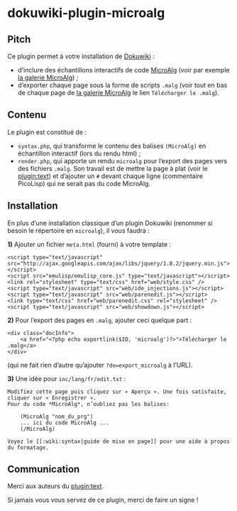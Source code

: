 dokuwiki-plugin-microalg
========================

Pitch
-----

Ce plugin permet à votre installation de [Dokuwiki](http://dokuwiki.org/) :

* d’inclure des échantillons interactifs de code [MicroAlg](http://microalg.info)
  (voir par exemple [la galerie MicroAlg](http://galerie.microalg.info/)) ;
* d’exporter chaque page sous la forme de scripts `.malg` (voir tout en bas
  de chaque page de [la galerie MicroAlg](http://galerie.microalg.info/) le lien
  `Télécharger le .malg`).

Contenu
-------

Le plugin est constitué de :

* `syntax.php`, qui transforme le contenu des balises `(MicroAlg)` en
  échantillon interactif (lors du rendu html) ;
* `render.php`, qui apporte un rendu `microalg` pour l’export des pages vers
  des fichiers `.malg`. Son travail est de mettre la page à plat (voir le
  [plugin:text](https://www.dokuwiki.org/plugin:text)) et d’ajouter un `#`
  devant chaque ligne (commentaire PicoLisp) qui ne serait pas du code MicroAlg.

Installation
------------

En plus d’une installation classique d’un plugin Dokuwiki (renommer si besoin
le répertoire en `microalg`), il vous faudra :

**1)** Ajouter un fichier `meta.html` (fourni) à votre template :

    <script type="text/javascript" src="http://ajax.googleapis.com/ajax/libs/jquery/1.8.2/jquery.min.js"></script>
    <script src="emulisp/emulisp_core.js" type="text/javascript"></script>
    <link rel="stylesheet" type="text/css" href="web/style.css" />
    <script type="text/javascript" src="web/ide_injections.js"></script>
    <script type="text/javascript" src="web/parenedit.js"></script>
    <link type="text/css" href="web/parenedit.css" rel="stylesheet" />
    <script type="text/javascript" src="web/showdown.js"></script>

**2)** Pour l’export des pages en `.malg`, ajouter ceci quelque part :

    <div class="docInfo">
        <a href="<?php echo exportlink($ID, 'microalg')?>">Télécharger le .malg</a>
    </div>

(qui ne fait rien d’autre qu’ajouter `?do=export_microalg` à l’URL).

**3)** Une idée pour `inc/lang/fr/edit.txt` :

    Modifiez cette page puis cliquez sur « Aperçu ». Une fois satisfaite, cliquer sur « Enregistrer ».  
    Pour du code *MicroAlg*, n’oubliez pas les balises:

        (MicroAlg "nom_du_prg")
        ... ici du code MicroAlg ...
        (/MicroAlg)

    Voyez le [[:wiki:syntax|guide de mise en page]] pour une aide à propos du formatage.

Communication
-------------

Merci aux auteurs du [plugin:text](https://www.dokuwiki.org/plugin:text).

Si jamais vous vous servez de ce plugin, merci de faire un signe !
